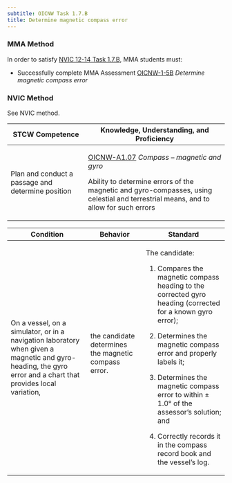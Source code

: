 ```yaml
---
subtitle: OICNW Task 1.7.B 
title: Determine magnetic compass error
---
```



### MMA Method

In order to satisfy  [NVIC 12-14  Task  1.7.B]({{site.baseurl}}/assets/images/nvic-12-14.pdf), MMA students must:

* Successfully complete MMA Assessment [OICNW-1-5B]({{site.baseurl}}/assessments/Deck/OICNW-1-5B) *Determine magnetic compass error*


### NVIC Method

<a onclick="togglevisibility('nvic_methods')" >See NVIC method.</a>

<div id='nvic_methods' class='hide'>

<table>
<thead>
<tr>
<th class='forty'> STCW Competence </th>
<th class='sixty'> Knowledge, Understanding, and Proficiency </th>
</tr>
</thead>




<tbody>
<tr><td markdown='1'>

Plan and conduct a passage and determine position

</td><td markdown='1'>

[OICNW-A1.07](../../tables/21.html#OICNW-A1.07) *Compass – magnetic and gyro*

Ability to determine errors of the magnetic and gyro-compasses, using celestial and terrestrial means, and to allow for such errors

</td></tr>


</tbody>
</table>


<table>
<thead>
<tr><th class='twenty'>  Condition </th><th class='twenty'> Behavior </th><th  class='sixty'>Standard </th></tr>
</thead>
<tbody >



<tr><td markdown='1'>

On a vessel, on a simulator, or in a navigation laboratory when given a magnetic and gyro-heading, the gyro error and a chart that provides local variation,

</td><td markdown='1'>

the candidate determines the magnetic compass error.

<br>

<div class="tooltip">
<span class="tooltiptext">
</span>
</div>


</td><td markdown='1'>

The candidate:

1. Compares the magnetic compass heading to the corrected gyro heading (corrected for a known gyro error);

2. Determines the magnetic compass error and properly labels it;

3. Determines the magnetic compass error to within ± 1.0° of the assessor’s solution; and

4. Correctly records it in the compass record book and the vessel’s log.

</td></tr>
</tbody>
</table>
</div>
